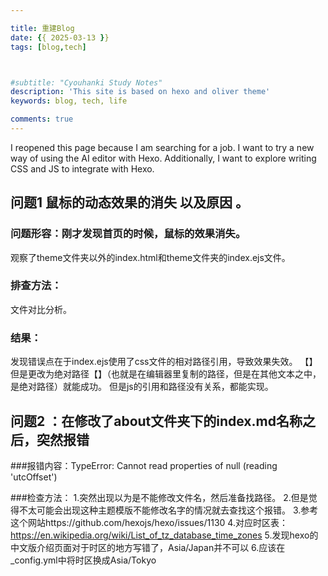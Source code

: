 ```yaml
---

title: 重建Blog
date: {{ 2025-03-13 }}
tags: [blog,tech]



#subtitle: "Cyouhanki Study Notes"
description: 'This site is based on hexo and oliver theme'
keywords: blog, tech, life

comments: true
---
```


  I reopened this page because I am searching for a job.
  I want to try a new way of using the AI editor with Hexo. Additionally, 
  I want to explore writing CSS and JS to integrate with Hexo.
 
 <h2>问题1 鼠标的动态效果的消失 以及原因 。</h2>

 <h3>问题形容：刚才发现首页的时候，鼠标的效果消失。</h3>

 观察了theme文件夹以外的index.html和theme文件夹的index.ejs文件。

 <h3>排查方法：</h3>
 文件对比分析。

 <h3>结果：</h3>
 发现错误点在于index.ejs使用了css文件的相对路径引用，导致效果失效。
 【<link rel="stylesheet" href="themes/oliver/source/css/cursor.css">】
 但是更改为绝对路径【<link rel="stylesheet" href="/css/cursor.css">】（也就是在编辑器里复制的路径，但是在其他文本之中，是绝对路径）就能成功。
 但是js的引用和路径没有关系，都能实现。

 ## 问题2 ：在修改了about文件夹下的index.md名称之后，突然报错

 ###报错内容：TypeError: Cannot read properties of null (reading 'utcOffset')

 ###检查方法：
 1.突然出现以为是不能修改文件名，然后准备找路径。
 2.但是觉得不太可能会出现这种主题模版不能修改名字的情况就去查找这个报错。
 3.参考这个网站https://github.com/hexojs/hexo/issues/1130
 4.对应时区表：https://en.wikipedia.org/wiki/List_of_tz_database_time_zones
 5.发现hexo的中文版介绍页面对于时区的地方写错了，Asia/Japan并不可以
 6.应该在_config.yml中将时区换成Asia/Tokyo
 



